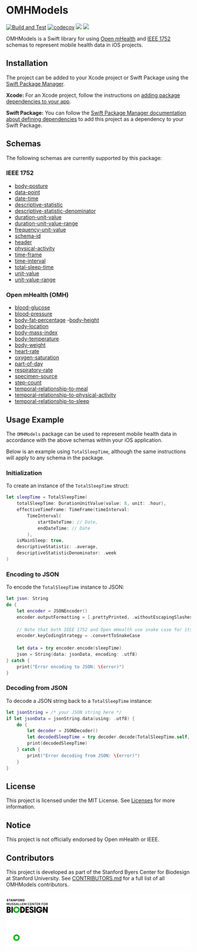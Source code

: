 <!--
                  
This source file is part of the OMHModels open source project

SPDX-FileCopyrightText: 2023 Stanford University and the project authors (see CONTRIBUTORS.md)

SPDX-License-Identifier: MIT
             
-->

# OMHModels

[![Build and Test](https://github.com/StanfordBDHG/OMHModels/actions/workflows/build-and-test.yml/badge.svg)](https://github.com/StanfordBDHG/OMHModels/actions/workflows/build-and-test.yml)
[![codecov](https://codecov.io/gh/StanfordBDHG/OMHModels/branch/main/graph/badge.svg?token=X7BQYSUKOH)](https://codecov.io/gh/StanfordBDHG/SwiftPackageTemplate)
[![](https://img.shields.io/endpoint?url=https%3A%2F%2Fswiftpackageindex.com%2Fapi%2Fpackages%2FStanfordBDHG%2FOMHModels%2Fbadge%3Ftype%3Dswift-versions)](https://swiftpackageindex.com/StanfordBDHG/OMHModels)
[![](https://img.shields.io/endpoint?url=https%3A%2F%2Fswiftpackageindex.com%2Fapi%2Fpackages%2FStanfordBDHG%2FOMHModels%2Fbadge%3Ftype%3Dplatforms)](https://swiftpackageindex.com/StanfordBDHG/OMHModels)

OMHModels is a Swift library for using [Open mHealth](https://www.openmhealth.org/) and [IEEE 1752](https://opensource.ieee.org/omh/1752) schemas to represent mobile health data in iOS projects.

## Installation

The project can be added to your Xcode project or Swift Package using the [Swift Package Manager](https://github.com/apple/swift-package-manager).

**Xcode:** For an Xcode project, follow the instructions on [adding package dependencies to your app](https://developer.apple.com/documentation/xcode/adding-package-dependencies-to-your-app).

**Swift Package:** You can follow the [Swift Package Manager documentation about defining dependencies](https://github.com/apple/swift-package-manager/blob/main/Documentation/Usage.md#defining-dependencies) to add this project as a dependency to your Swift Package.

## Schemas

The following schemas are currently supported by this package:

### IEEE 1752

- [body-posture](https://w3id.org/ieee/ieee-1752-schema/body-posture.json)
- [data-point](https://w3id.org/ieee/ieee-1752-schema/data-point.json)
- [date-time](https://w3id.org/ieee/ieee-1752-schema/date-time.json)
- [descriptive-statistic](https://w3id.org/ieee/ieee-1752-schema/descriptive-statistic.json)
- [descriptive-statistic-denominator](https://w3id.org/ieee/ieee-1752-schema/descriptive-statistic-denominator.json)
- [duration-unit-value](https://w3id.org/ieee/ieee-1752-schema/duration-unit-value.json)
- [duration-unit-value-range](https://w3id.org/ieee/ieee-1752-schema/duration-unit-value-range.json)
- [frequency-unit-value](https://w3id.org/ieee/ieee-1752-schema/frequency-unit-value.json)
- [schema-id](https://w3id.org/ieee/ieee-1752-schema/schema-id.json)
- [header](https://w3id.org/ieee/ieee-1752-schema/header.json)
- [physical-activity](https://w3id.org/ieee/ieee-1752-schema/physical-activity.json)
- [time-frame](https://w3id.org/ieee/ieee-1752-schema/time-frame.json)
- [time-interval](https://w3id.org/ieee/ieee-1752-schema/time-interval.json)
- [total-sleep-time](https://w3id.org/ieee/ieee-1752-schema/total-sleep-time.json)
- [unit-value](https://w3id.org/ieee/ieee-1752-schema/unit-value.json)
- [unit-value-range](https://w3id.org/ieee/ieee-1752-schema/unit-value-range.json)

### Open mHealth (OMH)

- [blood-glucose](https://www.openmhealth.org/documentation/#/schema-docs/schema-library/schemas/omh_blood-glucose)
- [blood-pressure](https://www.openmhealth.org/documentation/#/schema-docs/schema-library/schemas/omh_blood-pressure)
- [body-fat-percentage](https://www.openmhealth.org/documentation/#/schema-docs/schema-library/schemas/omh_body-fat-percentage)
-[body-height](https://www.openmhealth.org/documentation/#/schema-docs/schema-library/schemas/omh_body-height)
- [body-location](https://www.openmhealth.org/documentation/#/schema-docs/schema-library/schemas/omh_body-location)
- [body-mass-index](https://www.openmhealth.org/documentation/#/schema-docs/schema-library/schemas/omh_body-mass-index)
- [body-temperature](https://www.openmhealth.org/documentation/#/schema-docs/schema-library/schemas/omh_body-temperature)
- [body-weight](https://www.openmhealth.org/documentation/#/schema-docs/schema-library/schemas/omh_body-weight)
- [heart-rate](https://www.openmhealth.org/documentation/#/schema-docs/schema-library/schemas/omh_heart-rate)
- [oxygen-saturation](https://www.openmhealth.org/documentation/#/schema-docs/schema-library/schemas/omh_oxygen-saturation)
-  [part-of-day](https://www.openmhealth.org/documentation/#/schema-docs/schema-library/schemas/omh_part-of-day)
- [respiratory-rate](https://www.openmhealth.org/documentation/#/schema-docs/schema-library/schemas/omh_respiratory-rate)
- [specimen-source](https://www.openmhealth.org/documentation/#/schema-docs/schema-library/schemas/omh_specimen-source)
-  [step-count](https://www.openmhealth.org/documentation/#/schema-docs/schema-library/schemas/omh_step-count)
- [temporal-relationship-to-meal](https://www.openmhealth.org/documentation/#/schema-docs/schema-library/schemas/omh_temporal-relationship-to-meal)
- [temporal-relationship-to-physical-activity](https://www.openmhealth.org/documentation/#/schema-docs/schema-library/schemas/omh_temporal-relationship-to-physical-activity)
- [temporal-relationship-to-sleep](https://www.openmhealth.org/documentation/#/schema-docs/schema-library/schemas/omh_temporal-relationship-to-sleep)

## Usage Example

The `OMHModels` package can be used to represent mobile health data in accordance with the above schemas within your iOS application. 

Below is an example using `TotalSleepTime`, although the same instructions will apply to any schema in the package.

### Initialization 

To create an instance of the `TotalSleepTime` struct:

```swift
let sleepTime = TotalSleepTime(
    totalSleepTime: DurationUnitValue(value: 8, unit: .hour),
    effectiveTimeFrame: TimeFrame(timeInterval: 
        TimeInterval(
            startDateTime: // Date, 
            endDateTime: // Date
        ),
    isMainSleep: true,
    descriptiveStatistic: .average,
    descriptiveStatisticDenominator: .week
)
```

### Encoding to JSON 

To encode the `TotalSleepTime` instance to JSON:

```swift
let json: String
do {
    let encoder = JSONEncoder()
    encoder.outputFormatting = [.prettyPrinted, .withoutEscapingSlashes, .sortedKeys]
    
    // Note that both IEEE 1752 and Open mHealth use snake case for its properties when represneted in JSON
    encoder.keyCodingStrategy = .convertToSnakeCase
    
    let data = try encoder.encode(sleepTime)
    json = String(data: jsonData, encoding: .utf8)
} catch {
    print("Error encoding to JSON: \(error)")
}
```

### Decoding from JSON

To decode a JSON string back to a `TotalSleepTime` instance:

```swift
let jsonString = /* your JSON string here */
if let jsonData = jsonString.data(using: .utf8) {
    do {
        let decoder = JSONDecoder()
        let decodedSleepTime = try decoder.decode(TotalSleepTime.self, from: jsonData)
        print(decodedSleepTime)
    } catch {
        print("Error decoding from JSON: \(error)")
    }
}
```

## License
This project is licensed under the MIT License. See [Licenses](https://github.com/StanfordBDHG/OMHModels/tree/main/LICENSES) for more information.

## Notice
This project is not officially endorsed by Open mHealth or IEEE.

## Contributors
This project is developed as part of the Stanford Byers Center for Biodesign at Stanford University.
See [CONTRIBUTORS.md](https://github.com/StanfordBDHG/OMHModels/tree/main/CONTRIBUTORS.md) for a full list of all OMHModels contributors.

![Stanford Byers Center for Biodesign Logo](https://raw.githubusercontent.com/StanfordBDHG/.github/main/assets/biodesign-footer-light.png#gh-light-mode-only)
![Stanford Byers Center for Biodesign Logo](https://raw.githubusercontent.com/StanfordBDHG/.github/main/assets/biodesign-footer-dark.png#gh-dark-mode-only)
